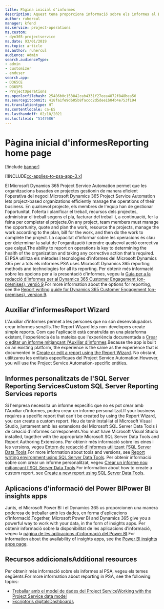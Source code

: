 ```yaml
---
title: Pàgina inicial d'informes
description: Aquest tema proporciona informació sobre els informes al Dynamics 365 Project Service Automation.
author: ruhercul
manager: kfend
ms.service: project-operations
ms.custom:
- dyn365-projectservice
ms.date: 03/01/2019
ms.topic: article
ms.author: ruhercul
audience: Admin
search.audienceType:
- admin
- customizer
- enduser
search.app:
- D365CE
- D365PS
- ProjectOperations
ms.openlocfilehash: 25486b0c153842cab4331f27eea4872f848bea50
ms.sourcegitcommit: 418fa1fe9d605b8faccc2d5dee1b04b4e753f194
ms.translationtype: HT
ms.contentlocale: ca-ES
ms.lasthandoff: 02/10/2021
ms.locfileid: "5147686"
---
```

# <a name="reporting-home-page"></a><span data-ttu-id="ffd35-103">Pàgina inicial d'informes</span><span class="sxs-lookup"><span data-stu-id="ffd35-103">Reporting home page</span></span>

[!include [banner](../includes/psa-now-project-operations.md)]

[!INCLUDE[cc-applies-to-psa-app-3.x](../includes/cc-applies-to-psa-app-3x.md)]

<span data-ttu-id="ffd35-104">El Microsoft Dynamics 365 Project Service Automation permet que les organitzacions basades en projectes gestionin de manera eficient l'operativa del negoci.</span><span class="sxs-lookup"><span data-stu-id="ffd35-104">Microsoft Dynamics 365 Project Service Automation lets project-based organizations efficiently manage the operations of their business.</span></span> <span data-ttu-id="ffd35-105">En qualsevol projecte, els membres de l'equip han de gestionar l'oportunitat, l'oferta i planificar el treball, recursos dels projectes, administrar el treball segons el pla, facturar del treball i, a continuació, fer la feina per completar el projecte.</span><span class="sxs-lookup"><span data-stu-id="ffd35-105">On any project, team members must manage the opportunity, quote and plan the work, resource the projects, manage the work according to the plan, bill for the work, and then do the work to complete the project.</span></span> <span data-ttu-id="ffd35-106">La capacitat d'informar sobre les operacions és clau per determinar la salut de l'organització i prendre qualsevol acció correctiva que calgui.</span><span class="sxs-lookup"><span data-stu-id="ffd35-106">The ability to report on operations is key to determining the health of the organization and taking any corrective action that's required.</span></span> <span data-ttu-id="ffd35-107">El PSA utilitza els mètodes i tecnologies d'informes del Microsoft Dynamics 365 per a tots els informes.</span><span class="sxs-lookup"><span data-stu-id="ffd35-107">PSA uses Microsoft Dynamics 365 reporting methods and technologies for all its reporting.</span></span> <span data-ttu-id="ffd35-108">Per obtenir més informació sobre les opcions per a la presentació d'informes, vegeu la [Guia per a la redacció d'informes per al Dynamics 365 Customer Engagement (on-premises), versió 9](https://docs.microsoft.com/dynamics365/customerengagement/on-premises/analytics/reporting-analytics-with-dynamics-365).</span><span class="sxs-lookup"><span data-stu-id="ffd35-108">For more information about the options for reporting, see the [Report writing guide for Dynamics 365 Customer Engagement (on-premises), version 9](https://docs.microsoft.com/dynamics365/customerengagement/on-premises/analytics/reporting-analytics-with-dynamics-365).</span></span>

## <a name="report-wizard"></a><span data-ttu-id="ffd35-109">Auxiliar d'informes</span><span class="sxs-lookup"><span data-stu-id="ffd35-109">Report Wizard</span></span>

<span data-ttu-id="ffd35-110">L'Auxiliar d'informes permet a les persones que no són desenvolupadors crear informes senzills.</span><span class="sxs-lookup"><span data-stu-id="ffd35-110">The Report Wizard lets non-developers create simple reports.</span></span> <span data-ttu-id="ffd35-111">Com que l'aplicació està construïda en una plataforma existent, l'experiència és la mateixa que l'experiència documentada a [Crear o editar un informe mitjançant l'Auxiliar d'informes](https://docs.microsoft.com/dynamics365/customerengagement/on-premises/basics/create-edit-copy-report-wizard).</span><span class="sxs-lookup"><span data-stu-id="ffd35-111">Because the app is built on an existing platform, the experience is the same as the experience that is documented in [Create or edit a report using the Report Wizard](https://docs.microsoft.com/dynamics365/customerengagement/on-premises/basics/create-edit-copy-report-wizard).</span></span> <span data-ttu-id="ffd35-112">No obstant, utilitzareu les entitats específiques del Project Service Automation.</span><span class="sxs-lookup"><span data-stu-id="ffd35-112">However, you will use the Project Service Automation-specific entities.</span></span>

## <a name="custom-sql-server-reporting-services-reports"></a><span data-ttu-id="ffd35-113">Informes personalitzats de l'SQL Server Reporting Services</span><span class="sxs-lookup"><span data-stu-id="ffd35-113">Custom SQL Server Reporting Services reports</span></span>

<span data-ttu-id="ffd35-114">Si l'empresa necessita un informe específic que no es pot crear amb l'Auxiliar d'informes, podeu crear un informe personalitzat.</span><span class="sxs-lookup"><span data-stu-id="ffd35-114">If your business requires a specific report that can't be created by using the Report Wizard, you can create a custom report.</span></span> <span data-ttu-id="ffd35-115">Heu de tenir instal·lat el Microsoft Visual Studio, juntament amb les extensions del Microsoft SQL Server Data Tools i de creació d'informes corresponents.</span><span class="sxs-lookup"><span data-stu-id="ffd35-115">You must have Microsoft Visual Studio installed, together with the appropriate Microsoft SQL Server Data Tools and Report Authoring Extensions.</span></span> <span data-ttu-id="ffd35-116">Per obtenir més informació sobre les eines i les versions, vegeu [Entorn de redacció d'informes utilitzant l'SQL Server Data Tools](https://docs.microsoft.com/dynamics365/customerengagement/on-premises/analytics/report-writing-environment-using-sql-server-data-tools).</span><span class="sxs-lookup"><span data-stu-id="ffd35-116">For more information about tools and versions, see [Report writing environment using SQL Server Data Tools](https://docs.microsoft.com/dynamics365/customerengagement/on-premises/analytics/report-writing-environment-using-sql-server-data-tools).</span></span> <span data-ttu-id="ffd35-117">Per obtenir informació sobre com crear un informe personalitzat, vegeu [Crear un informe nou mitjançant l'SQL Server Data Tools](https://docs.microsoft.com/dynamics365/customerengagement/on-premises/analytics/create-a-new-report-using-sql-server-data-tools).</span><span class="sxs-lookup"><span data-stu-id="ffd35-117">For information about how to create a custom report, see [Create a new report using SQL Server Data Tools](https://docs.microsoft.com/dynamics365/customerengagement/on-premises/analytics/create-a-new-report-using-sql-server-data-tools).</span></span>

## <a name="power-bi-insights-apps"></a><span data-ttu-id="ffd35-118">Aplicacions d'informació del Power BI</span><span class="sxs-lookup"><span data-stu-id="ffd35-118">Power BI insights apps</span></span>

<span data-ttu-id="ffd35-119">Junts, el Microsoft Power BI i el Dynamics 365 us proporcionen una manera poderosa de treballar amb les dades, en forma d'aplicacions d'informació.</span><span class="sxs-lookup"><span data-stu-id="ffd35-119">Together, Microsoft Power BI and Dynamics 365 give you a powerful way to work with your data, in the form of insights apps.</span></span> <span data-ttu-id="ffd35-120">Per obtenir informació sobre la disponibilitat de les aplicacions d'informació, vegeu la [pàgina de les aplicacions d'informació del Power BI](https://powerbi.microsoft.com/power-bi-insights-apps/).</span><span class="sxs-lookup"><span data-stu-id="ffd35-120">For information about the availability of insights apps, see the [Power BI insights apps page](https://powerbi.microsoft.com/power-bi-insights-apps/).</span></span>


## <a name="additional-resources"></a><span data-ttu-id="ffd35-121">Recursos addicionals</span><span class="sxs-lookup"><span data-stu-id="ffd35-121">Additional resources</span></span>
<span data-ttu-id="ffd35-122">Per obtenir més informació sobre els informes al PSA, vegeu els temes següents:</span><span class="sxs-lookup"><span data-stu-id="ffd35-122">For more information about reporting in PSA, see the following topics:</span></span>

- [<span data-ttu-id="ffd35-123">Treballar amb el model de dades del Project Service</span><span class="sxs-lookup"><span data-stu-id="ffd35-123">Working with the Project Service data model</span></span>](reports-working-project-service-data-model.md)
- [<span data-ttu-id="ffd35-124">Escriptoris digitals</span><span class="sxs-lookup"><span data-stu-id="ffd35-124">Dashboards</span></span>](reports-dashboards.md)

